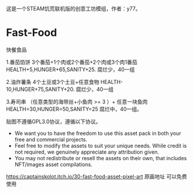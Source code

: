 这是一个STEAM饥荒联机版的创意工坊模组，作者：y77。

# Fast-Food
快餐食品

1.番茄馅饼
3个番茄+1个肉或2个番茄+2个肉或3个肉1番茄
HEALTH+5,HUNGER+65,SANITY+25.
腐烂少，40一组

2.油炸薯条
4个土豆或3个土豆+任意食物
HEALTH-10,HUNGER+75,SANITY+20.
腐烂少，40一组

3.寿司串
（任意类型的海带丝+小鱼肉 >= 3 ）+ 任意一块鱼肉
HEALTH=30,HUNGER=50,SANITY=25
腐烂中，40一组。

贴图不遵循GPL3.0协议，遵循以下协议。

- We want you to have the freedom to use this asset pack in both your free and commercial projects.
- Feel free to modify the assets to suit your unique needs. While credit is not required, we genuinely appreciate any attribution given.
- You may not redistribute or resell the assets on their own, that includes NFT/images asset compilations.

https://captainskolot.itch.io/30-fast-food-asset-pixel-art 原画地址 可以免费使用 

